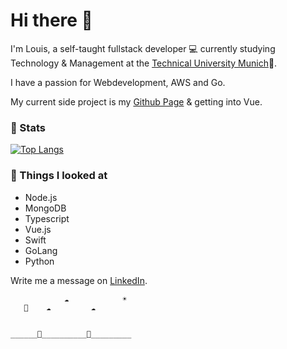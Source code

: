 # Hi there 👋

I'm Louis, a self-taught fullstack developer 💻 currently studying Technology & Management at the [Technical University Munich](https://tum.de/en/)📗.

I have a passion for Webdevelopment, AWS and Go.

My current side project is my [Github Page](https://throvn.github.io) & getting into Vue.

### 💬 Stats

[![Top Langs](https://github-readme-stats.vercel.app/api/top-langs/?username=throvn&layout=compact)](https://github.com/anuraghazra/github-readme-stats)


### 👀 Things I looked at

- Node.js
- MongoDB
- Typescript
- Vue.js
- Swift
- GoLang
- Python


Write me a message on [LinkedIn](https://www.linkedin.com/in/louis-stanko/).



                ☁️            ☀️
       🎈    ☁️         ☁️


    ______🌳__________🏃_________